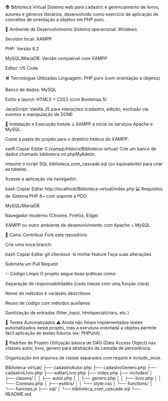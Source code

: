 📚 Biblioteca Virtual
Sistema web para cadastro e gerenciamento de livros, autores e gêneros literários, desenvolvido como exercício de aplicação de conceitos de orientação a objetos em PHP puro.

🧪 Ambiente de Desenvolvimento
Sistema operacional: Windows

Servidor local: XAMPP

PHP: Versão 8.2

MySQL/MariaDB: Versão compatível com XAMPP

Editor: VS Code

🛠️ Tecnologias Utilizadas
Linguagem: PHP puro (com orientação a objetos)

Banco de dados: MySQL

Estilo e layout: HTML5 + CSS3 (com Bootstrap 5)

JavaScript: Vanilla JS para interações (cadastro, edição, exclusão via eventos e manipulação de DOM)

🚀 Instalação e Execução
Instale o XAMPP e inicie os serviços Apache e MySQL.

Copie a pasta do projeto para o diretório htdocs do XAMPP:

swift
Copiar
Editar
C:/xampp/htdocs/Biblioteca-virtual/
Crie um banco de dados chamado biblioteca no phpMyAdmin.

Importe o script SQL biblioteca_com_cascade.sql (ou equivalente) para criar as tabelas.

Acesse a aplicação via navegador:

bash
Copiar
Editar
http://localhost/Biblioteca-virtual/index.php
💻 Requisitos de Sistema
PHP 8+ com suporte a PDO

MySQL/MariaDB

Navegador moderno (Chrome, Firefox, Edge)

XAMPP ou outro ambiente de desenvolvimento com Apache + MySQL

🤝 Como Contribuir
Fork este repositório

Crie uma nova branch:

bash
Copiar
Editar
git checkout -b minha-feature
Faça suas alterações

Submeta um Pull Request

✨ Código Limpo
O projeto segue boas práticas como:

Separação de responsabilidades (cada classe com uma função clara)

Nome de métodos e variáveis descritivos

Reuso de código com métodos auxiliares

Sanitização de entradas (filter_input, htmlspecialchars, etc.)

🧪 Testes Automatizados
⚠️ Ainda não foram implementados testes automatizados neste projeto, mas a estrutura orientada a objetos permite fácil aplicação de testes futuros (ex: PHPUnit).

🧠 Padrões de Projeto
Utilização básica de DAO (Data Access Object) nas classes autor, livro, genero para abstração da camada de persistência.

Organização em arquivos de classe separados com require e include_once.

Biblioteca-virtual/
├── cadastroAutor.php
├── cadastroGenero.php
├── cadastroLivro.php
├── editarLivro.php
├── index.php
├── includes/
│   ├── classes/
│   │   ├── autor.php
│   │   ├── genero.php
│   │   ├── livro.php
│   │   └── Conexao.php
│   ├── estilos/
│   │   └── style.css
│   └── functions/
│       └── funcoes.js
├── sql/
│   └── biblioteca_com_cascade.sql
└── README.md
